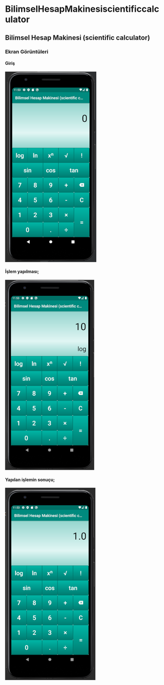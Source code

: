 # BilimselHesapMakinesiscientificcalculator
## Bilimsel Hesap Makinesi (scientific calculator)
### Ekran Görüntüleri
#### Giriş 
![resim](https://github.com/yunusemreayar/BilimselHesapMakinesiscientificcalculator/blob/main/image/giriş.PNG)
#### İşlem yapılması;
![resim](https://github.com/yunusemreayar/BilimselHesapMakinesiscientificcalculator/blob/main/image/işlem.PNG)
#### Yapılan işlemin sonuçu;
![resim](https://github.com/yunusemreayar/BilimselHesapMakinesiscientificcalculator/blob/main/image/sonuç.PNG)
